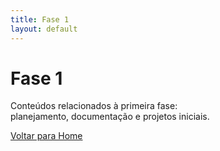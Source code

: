 ```yaml
---
title: Fase 1
layout: default
---
```


# Fase 1

Conteúdos relacionados à primeira fase:  
planejamento, documentação e projetos iniciais.

[Voltar para Home](index.md)
